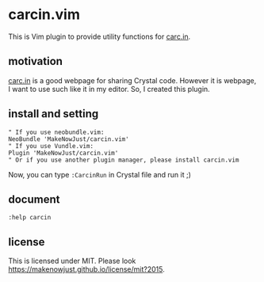 # carcin.vim

This is Vim plugin to provide utility functions for [carc.in][].

## motivation

[carc.in][] is a good webpage for sharing Crystal code.  However it is webpage, I want to use such like it in my editor.  So, I created this plugin.


## install and setting

```viml
" If you use neobundle.vim:
NeoBundle 'MakeNowJust/carcin.vim'
" If you use Vundle.vim:
Plugin 'MakeNowJust/carcin.vim'
" Or if you use another plugin manager, please install carcin.vim
```

Now, you can type `:CarcinRun` in Crystal file and run it ;)


## document

```viml
:help carcin
```


## license

This is licensed under MIT. Please look <https://makenowjust.github.io/license/mit?2015>.


[carc.in]: http://carc.in
